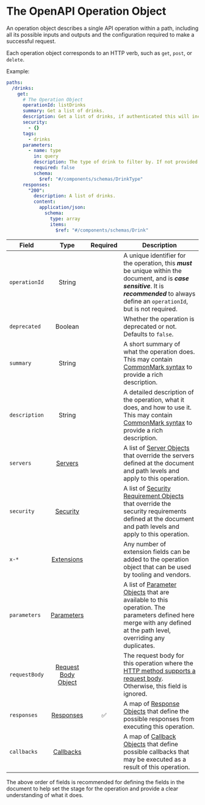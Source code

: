 # The OpenAPI Operation Object

An operation object describes a single API operation within a path, including all its possible inputs and outputs and the configuration required to make a successful request.

Each operation object corresponds to an HTTP verb, such as `get`, `post`, or `delete`.

Example:

```yaml
paths:
  /drinks:
    get:
      # The Operation Object
      operationId: listDrinks
      summary: Get a list of drinks.
      description: Get a list of drinks, if authenticated this will include stock levels and product codes otherwise it will only include public information.
      security:
        - {}
      tags:
        - drinks
      parameters:
        - name: type
          in: query
          description: The type of drink to filter by. If not provided all drinks will be returned.
          required: false
          schema:
            $ref: "#/components/schemas/DrinkType"
      responses:
        "200":
          description: A list of drinks.
          content:
            application/json:
              schema:
                type: array
                items:
                  $ref: "#/components/schemas/Drink"
```

| Field         |                    Type                     | Required | Description                                                                                                                                                                                        |
| ------------- | :-----------------------------------------: | :------: | -------------------------------------------------------------------------------------------------------------------------------------------------------------------------------------------------- |
| `operationId` |                   String                    |          | A unique identifier for the operation, this **_must_** be unique within the document, and is **_case sensitive_**. It is **_recommended_** to always define an `operationId`, but is not required. |
| `deprecated`  |                   Boolean                   |          | Whether the operation is deprecated or not. Defaults to `false`.                                                                                                                                   |
| `summary`     |                   String                    |          | A short summary of what the operation does. This may contain [CommonMark syntax](https://spec.commonmark.org/) to provide a rich description.                                                      |
| `description` |                   String                    |          | A detailed description of the operation, what it does, and how to use it. This may contain [CommonMark syntax](https://spec.commonmark.org/) to provide a rich description.                        |
| `servers`     |             [Servers](/openapi/servers)             |          | A list of [Server Objects](/openapi/servers) that override the servers defined at the document and path levels and apply to this operation.                                                          |
| `security`    |            [Security](/openapi/security)            |          | A list of [Security Requirement Objects](/openapi/security#security-requirement-object) that override the security requirements defined at the document and path levels and apply to this operation.                |
| `x-*`         |          [Extensions](/openapi/extensions)          |          | Any number of extension fields can be added to the operation object that can be used by tooling and vendors.                                                                                       |
| `parameters`  |          [Parameters](/openapi/paths/parameters)          |          | A list of [Parameter Objects](/openapi/paths/parameters#parameter-object) that are available to this operation. The parameters defined here merge with any defined at the path level, overriding any duplicates.            |
| `requestBody` | [Request Body Object](/openapi/paths/operations/requests) |          | The request body for this operation where the [HTTP method supports a request body](https://httpwg.org/specs/rfc7231.html). Otherwise, this field is ignored.                                      |
| `responses`   |           [Responses](/openapi/paths/operations/responses)           |    ✅    | A map of [Response Objects](/openapi/paths/operations/responses#response-object) that define the possible responses from executing this operation.                                                                                    |
| `callbacks`   |           [Callbacks](/openapi/paths/operations/callbacks)           |          | A map of [Callback Objects](/openapi/paths/operations/callbacks#callback-object) that define possible callbacks that may be executed as a result of this operation.                                                                   |

The above order of fields is recommended for defining the fields in the document to help set the stage for the operation and provide a clear understanding of what it does.